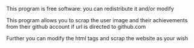 This program is free software: you can redistribute it and/or modify

This program allows you to scrap the user image and their achievements from their github account if url is directed to github.com

Further you can modify the html tags and scrap the website as your wish